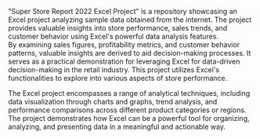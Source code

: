 "Super Store Report 2022 Excel Project" is a repository showcasing an Excel project analyzing sample data obtained from the internet.
The project provides valuable insights into store performance, sales trends, and customer behavior using Excel's powerful data analysis features.  
By examining sales figures, profitability metrics, and customer behavior patterns, valuable insights are derived to aid decision-making processes.
It serves as a practical demonstration for leveraging Excel for data-driven decision-making in the retail industry.
This project utilizes Excel's functionalities to explore into various aspects of store performance.

The Excel project encompasses a range of analytical techniques, including data visualization through charts and graphs, trend analysis, and performance comparisons across different product categories or regions.
The project demonstrates how Excel can be a powerful tool for organizing, analyzing, and presenting data in a meaningful and actionable way.
